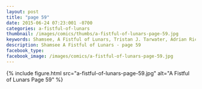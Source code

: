 ```yaml
---
layout: post
title: "page 59"
date: 2015-06-24 07:23:001 -0700
categories: a-fistful-of-lunars
thumbnail: /images/comics/thumbs/a-fistful-of-lunars-page-59.jpg
keywords: Shamsee, A Fistful of Lunars, Tristan J. Tarwater, Adrian Ricker
description: Shamsee A Fistful of Lunars - page 59
facebook_type: 
facebook_image: /images/comics/a-fistful-of-lunars-page-59.jpg
---
```

{% include figure.html src="a-fistful-of-lunars-page-59.jpg" alt="A Fistful of Lunars Page 59" %}